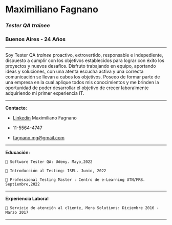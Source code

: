 # Maximiliano Fagnano
### *Tester QA trainee*
### Buenos Aires - 24 Años

___

  Soy Tester QA *trainee* proactivo, extrovertido, responsable e indepediente, dispuesto a cumplir con los objetivos establecidos para lograr con éxito los proyectos y nuevos desafíos. 
  Disfruto trabajando en equipo, aportando ideas y soluciones, con una atenta escucha activa y una correcta comunicación se llevan a cabos los objetivos. 
  Poseeo de formar parte de una empresa en la cual aplique todos mis conocimientos y me brinden la oportunidad de poder desarrollar el objetivo de crecer laboralmente adquiriendo mi primer experiencia IT.

___
**Contacto:**
 <!-- Ul-->
* [Linkedin](https://www.linkedin.com/in/maximiliano-fagnano-5808ba120/) Maximiliano Fagnano

* 11-5564-4747
* fagnano.mg@gmail.com

---
**Educación:**

    📜 Software Tester QA: Udemy. Mayo,2022

    📜 Introducción al Testing: ISEL. Junio, 2022

    📜 Professional Testing Master : Centro de e-Learning UTN/FRB. Septiembre,2022 

---
**Experiencia Laboral**

    📌 Servicio de atención al cliente, Mera Solutions: Diciembre 2016 - Marzo 2017

---
